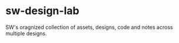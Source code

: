 # sw-design-lab
SW's oragnized collection of assets, designs, code and notes across multiple designs.
